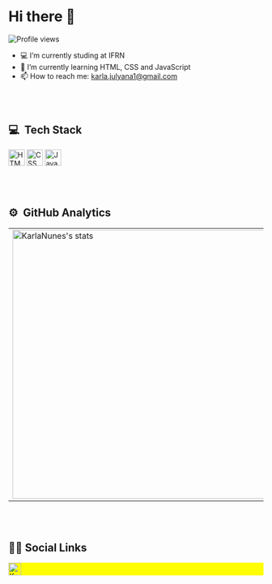 # Hi there 👋

<p align="left"> <img src="https://komarev.com/ghpvc/?username=KarlaNunes&color=blue" alt="Profile views" /> </p>

- 💻 I’m currently studing at IFRN
- 🚀 I’m currently learning HTML, CSS and JavaScript
- 📫 How to reach me: karla.julyana1@gmail.com


<br><br>

## 💻 &nbsp;Tech Stack

<a target="_blank" href="#"><img src="https://img.shields.io/badge/-HTML-05122A?style=flat&logo=HTML5" height="32" alt="HTML" /><a/>
<a target="_blank" href="#"><img src="https://img.shields.io/badge/-CSS-05122A?style=flat&logo=CSS3&logoColor=1572B6" height="32" alt="CSS" /><a/>
<a target="_blank" href="#"><img src="https://img.shields.io/badge/-JavaScript-05122A?style=flat&logo=javascript" height="32" alt="JavaScript" /><a/>


<br><br>

## ⚙️ &nbsp;GitHub Analytics


<center>
  <table>
    <tr>
        <td><img width="530em" src="https://github-readme-stats.vercel.app/api?username=KarlaNunes&show_icons=true&theme=dark" alt="KarlaNunes's stats"/></td>
        <td><img width="530em" src="https://github-readme-stats.vercel.app/api/top-langs/?username=KarlaNunes&layout=compact&theme=dark" alt="KarlaNunes's most languages"/></td>
    </tr>   
  </table>
</center>  




<br><br>

## 👩🏻 Social Links

<p align="left" style="background:yellow" >
<a href="https://www.linkedin.com/in/karla-nunes-2873381a0/" target="_blank">
  <img align="center" src="https://img.shields.io/badge/-Karla_Nunes-05122A?style=flat&logo=linkedin" height="25" alt="KarlaNunes's linkedin"/>
</a>
</p>

<!--
- 💻 I’m currently studing at IFRN
- 🚀 I’m currently learning HTML, CSS and JavaScript
- 📫 How to reach me: karla.julyana1@gmail.com

![JavaScript](https://img.shields.io/badge/-JavaScript-05122A?style=flat&logo=javascript)&nbsp;
![HTML](https://img.shields.io/badge/-HTML-05122A?style=flat&logo=HTML5)&nbsp;
![CSS](https://img.shields.io/badge/-CSS-05122A?style=flat&logo=CSS3&logoColor=1572B6)&nbsp;
-->
